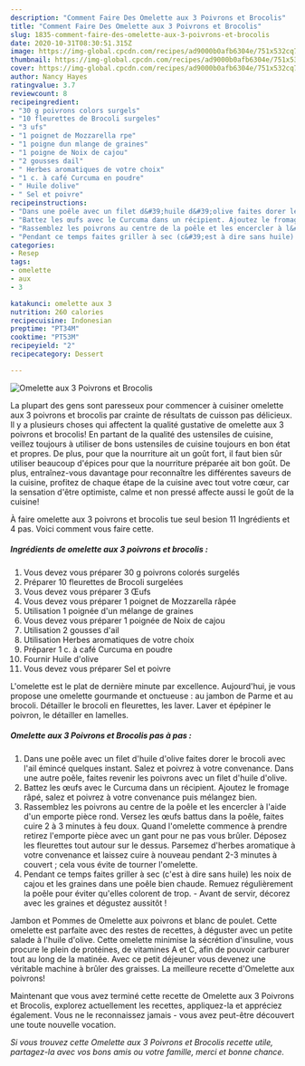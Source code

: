 ```yaml
---
description: "Comment Faire Des Omelette aux 3 Poivrons et Brocolis"
title: "Comment Faire Des Omelette aux 3 Poivrons et Brocolis"
slug: 1835-comment-faire-des-omelette-aux-3-poivrons-et-brocolis
date: 2020-10-31T08:30:51.315Z
image: https://img-global.cpcdn.com/recipes/ad9000b0afb6304e/751x532cq70/omelette-aux-3-poivrons-et-brocolis-photo-principale-de-la-recette.jpg
thumbnail: https://img-global.cpcdn.com/recipes/ad9000b0afb6304e/751x532cq70/omelette-aux-3-poivrons-et-brocolis-photo-principale-de-la-recette.jpg
cover: https://img-global.cpcdn.com/recipes/ad9000b0afb6304e/751x532cq70/omelette-aux-3-poivrons-et-brocolis-photo-principale-de-la-recette.jpg
author: Nancy Hayes
ratingvalue: 3.7
reviewcount: 8
recipeingredient:
- "30 g poivrons colors surgels"
- "10 fleurettes de Brocoli surgeles"
- "3 ufs"
- "1 poignet de Mozzarella rpe"
- "1 poigne dun mlange de graines"
- "1 poigne de Noix de cajou"
- "2 gousses dail"
- " Herbes aromatiques de votre choix"
- "1 c. à café Curcuma en poudre"
- " Huile dolive"
- " Sel et poivre"
recipeinstructions:
- "Dans une poêle avec un filet d&#39;huile d&#39;olive faites dorer le brocoli avec l&#39;ail émincé quelques instant. Salez et poivrez à votre convenance. Dans une autre poêle, faites revenir les poivrons avec un filet d&#39;huile d&#39;olive."
- "Battez les œufs avec le Curcuma dans un récipient. Ajoutez le fromage râpé, salez et poivrez à votre convenance puis mélangez bien."
- "Rassemblez les poivrons au centre de la poêle et les encercler à l&#39;aide d&#39;un emporte pièce rond. Versez les œufs battus dans la poêle, faites cuire 2 à 3 minutes à feu doux. Quand l&#39;omelette commence à prendre retirez l&#39;emporte pièce avec un gant pour ne pas vous brûler. Déposez les fleurettes tout autour sur le dessus. Parsemez d&#39;herbes aromatique à votre convenance et laissez cuire à nouveau pendant 2-3 minutes à couvert ; cela vous évite de tourner l&#39;omelette."
- "Pendant ce temps faites griller à sec (c&#39;est à dire sans huile) les noix de cajou et les graines dans une poêle bien chaude. Remuez régulièrement la poêle pour éviter qu&#39;elles colorent de trop. Avant de servir, décorez avec les graines et dégustez aussitôt !"
categories:
- Resep
tags:
- omelette
- aux
- 3

katakunci: omelette aux 3 
nutrition: 260 calories
recipecuisine: Indonesian
preptime: "PT34M"
cooktime: "PT53M"
recipeyield: "2"
recipecategory: Dessert

---
```



![Omelette aux 3 Poivrons et Brocolis](https://img-global.cpcdn.com/recipes/ad9000b0afb6304e/751x532cq70/omelette-aux-3-poivrons-et-brocolis-photo-principale-de-la-recette.jpg)

La plupart des gens sont paresseux pour commencer à cuisiner omelette aux 3 poivrons et brocolis par crainte de résultats de cuisson pas délicieux. Il y a plusieurs choses qui affectent la qualité gustative de omelette aux 3 poivrons et brocolis! En partant de la qualité des ustensiles de cuisine, veillez toujours à utiliser de bons ustensiles de cuisine toujours en bon état et propres. De plus, pour que la nourriture ait un goût fort, il faut bien sûr utiliser beaucoup d'épices pour que la nourriture préparée ait bon goût. De plus, entraînez-vous davantage pour reconnaître les différentes saveurs de la cuisine, profitez de chaque étape de la cuisine avec tout votre cœur, car la sensation d'être optimiste, calme et non pressé affecte aussi le goût de la cuisine!

<!--inarticleads1-->

À faire omelette aux 3 poivrons et brocolis tue seul besion 11 Ingrédients et 4 pas. Voici comment vous faire cette.

##### Ingrédients de omelette aux 3 poivrons et brocolis :

1. Vous devez vous préparer 30 g poivrons colorés surgelés
1. Préparer 10 fleurettes de Brocoli surgelées
1. Vous devez vous préparer 3 Œufs
1. Vous devez vous préparer 1 poignet de Mozzarella râpée
1. Utilisation 1 poignée d&#39;un mélange de graines
1. Vous devez vous préparer 1 poignée de Noix de cajou
1. Utilisation 2 gousses d&#39;ail
1. Utilisation  Herbes aromatiques de votre choix
1. Préparer 1 c. à café Curcuma en poudre
1. Fournir  Huile d&#39;olive
1. Vous devez vous préparer  Sel et poivre


L&#39;omelette est le plat de dernière minute par excellence. Aujourd&#39;hui, je vous propose une omelette gourmande et onctueuse : au jambon de Parme et au brocoli. Détailler le brocoli en fleurettes, les laver. Laver et épépiner le poivron, le détailler en lamelles. 

<!--inarticleads2-->

##### Omelette aux 3 Poivrons et Brocolis pas à pas :

1. Dans une poêle avec un filet d&#39;huile d&#39;olive faites dorer le brocoli avec l&#39;ail émincé quelques instant. Salez et poivrez à votre convenance. Dans une autre poêle, faites revenir les poivrons avec un filet d&#39;huile d&#39;olive.
1. Battez les œufs avec le Curcuma dans un récipient. Ajoutez le fromage râpé, salez et poivrez à votre convenance puis mélangez bien.
1. Rassemblez les poivrons au centre de la poêle et les encercler à l&#39;aide d&#39;un emporte pièce rond. Versez les œufs battus dans la poêle, faites cuire 2 à 3 minutes à feu doux. Quand l&#39;omelette commence à prendre retirez l&#39;emporte pièce avec un gant pour ne pas vous brûler. Déposez les fleurettes tout autour sur le dessus. Parsemez d&#39;herbes aromatique à votre convenance et laissez cuire à nouveau pendant 2-3 minutes à couvert ; cela vous évite de tourner l&#39;omelette.
1. Pendant ce temps faites griller à sec (c&#39;est à dire sans huile) les noix de cajou et les graines dans une poêle bien chaude. Remuez régulièrement la poêle pour éviter qu&#39;elles colorent de trop. - Avant de servir, décorez avec les graines et dégustez aussitôt !


Jambon et Pommes de Omelette aux poivrons et blanc de poulet. Cette omelette est parfaite avec des restes de recettes, à déguster avec un petite salade à l&#39;huile d&#39;olive. Cette omelette minimise la sécrétion d&#39;insuline, vous procure le plein de protéines, de vitamines A et C, afin de pouvoir carburer tout au long de la matinée. Avec ce petit déjeuner vous devenez une véritable machine à brûler des graisses. La meilleure recette d&#39;Omelette aux poivrons! 

<!--inarticleads1-->

<p>
Maintenant que vous avez terminé cette recette de Omelette aux 3 Poivrons et Brocolis, explorez actuellement les recettes, appliquez-la et appréciez également. Vous ne le reconnaissez jamais - vous avez peut-être découvert une toute nouvelle vocation.
</p>

<p>
<i>Si vous trouvez cette Omelette aux 3 Poivrons et Brocolis recette utile, partagez-la avec vos bons amis ou votre famille, merci et bonne chance.</i>
</p>
